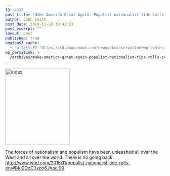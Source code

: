 ```yaml
---
ID: 4337
post_title: 'Make America Great Again: Populist-nationalist tide rolls on'
author: John Smith
post_date: 2016-11-28 19:42:03
post_excerpt: ""
layout: post
published: true
amazonS3_cache:
  - 'a:2:{s:82:"https://s3.amazonaws.com/newyorkconservative/wp-content/uploads/2015/06/index.jpeg";i:3200;s:73:"https://www.newyorkconservative.com/wp-content/uploads/2015/06/index.jpeg";i:3200;}'
wp_permalink: >
  /archives/make-america-great-again-populist-nationalist-tide-rolls-on/
---
```

<a href="https://www.newyorkconservative.com/wp-content/uploads/2015/06/index.jpeg"><img class="alignnone size-full wp-image-3200" src="https://www.newyorkconservative.com/wp-content/uploads/2015/06/index.jpeg" alt="index" width="204" height="240" /></a>
<div class="copy-paste-block">The forces of nationalism and populism have been unleashed all over the West and all over the world. There is no going back.</div>
<div class="copy-paste-block"></div>
<div class="copy-paste-block">
<div class="copy-paste-block"><a href="http://www.wnd.com/2016/11/populist-nationalist-tide-rolls-on/#BIu0QdC3xpo6Jhqc.99">http://www.wnd.com/2016/11/populist-nationalist-tide-rolls-on/#BIu0QdC3xpo6Jhqc.99</a></div>
</div>